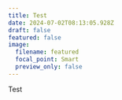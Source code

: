 ```yaml
---
title: Test
date: 2024-07-02T08:13:05.928Z
draft: false
featured: false
image:
  filename: featured
  focal_point: Smart
  preview_only: false
---
```

Test